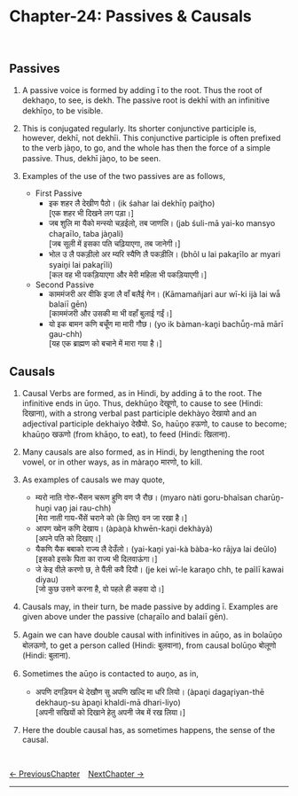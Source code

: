 # Chapter-24: Passives & Causals

<br>

## Passives

1. A passive voice is formed by adding ī to the root. Thus the root of dekhan̥o, to see, is dekh. The passive root is dekhī with an infinitive dekhīn̥o, to be visible.

2. This is conjugated regularly. Its shorter conjunctive participle is, however, dekhī, not dekhīi. This conjunctive participle is often prefixed to the verb jàn̥o, to go, and the whole has then the force of a simple passive. Thus, dekhī jàn̥o, to be seen.

3. Examples of the use of the two passives are as follows,
   - First Passive
     - इक शहर लै देखीण पैठो। (ik śahar lai dekhīn̥ pait̥ho)<br>
     [एक शहर भी दिखने लग पड़ा।]
     - जब शुलि मा यैको मन्स्यो चड़ईलो, तब जाणलि। (jab śuli-mā yai-ko mansyo char̥aīlo, taba jàn̥ali)<br>
     [जब सूली में इसका पति चढ़ियाएगा, तब जानेगी।]
     - भोल उ लै पकड़ीलो अर म्यरि स्यैणि लै पकड़ीलि। (bhōl u lai pakar̥īlo ar myari syain̥i lai pakar̥īli)<br>
     [कल वह भी पकड़ियाएगा और मेरी महिला भी पकड़ियाएगी।]
   - Second Passive
     - काममंजरी अर वीकि इजा लै वाँ बलैई गेन। (Kāmamañjari aur wī-ki ijà lai wā̃ balaiī gēn)<br>
     [काममंजरी और उसकी मा भी वहाँ बुलाई गईं।]
     - यो इक बामन कणि बचूँण मा मारी गौछ। (yo ik bàman-kan̥i bachū̃n̥-mā mārī gau-chh)<br>
     [यह एक ब्राह्मण को बचाने में मारा गया है।]

## Causals

1. Causal Verbs are formed, as in Hindi, by adding ā to the root. The infinitive ends in ūn̥o. Thus, dekhūn̥o देखूणो, to cause to see (Hindi: दिखाना), with a strong verbal past participle dekhàyo देखायो and an adjectival participle dekhaiyo देखैयो. So, haūn̥o हऊणो, to cause to become; khaūn̥o खऊणो (from khān̥o, to eat), to feed (Hindi: खिलाना).

2. Many causals are also formed, as in Hindi, by lengthening the root vowel, or in other ways, as in màran̥o मारणो, to kill.

3. As examples of causals we may quote,
   - म्यरो नाति गोरु-भैंसन चरूण हुणि वण जै रौछ। (myaro nàti goru-bhaĩsan charūn̥-hun̥i van̥ jai rau-chh)<br>
   [मेरा नाती गाय-भैंसें चराने को (के लिए) वन जा रखा है।]
   - आपण ख्वेन कणि देखाय। (àpàn̥à khwēn-kan̥i dekhàyà)<br>
   [अपने पति को दिखाए।]
   - यैकणि यैक बबाको राज्य लै देउँलो। (yai-kan̥i yai-kà bàba-ko rājya lai deũlo)<br>
   [इसको इसके पिता का राज्य भी दिलवाऊंगा।]
   - जे केइ वीले करणो छ, ते पैंली कवै दियौ। (je kei wī-le karan̥o chh, te paĩlī kawai diyau)<br>
   [जो कुछ उसने करना है, वो पहले ही कहवा दो।]

4. Causals may, in their turn, be made passive by adding ī. Examples are given above under the passive (char̥aīlo and balaiī gēn).

5. Again we can have double causal with infinitives in aūn̥o, as in bolaūn̥o बोलऊणो, to get a person called (Hindi: बुलवाना), from causal bolūn̥o बोलूणो (Hindi: बुलाना).

6. Sometimes the aūn̥o is contacted to aun̥o, as in,
   - अपणि दगड़ियन थे देखौण सु अपणि खल्दि मा धरि लियो। (àpan̥i dagar̥iyan-thē dekhaun̥-su àpan̥i khaldi-mā dhari-liyo)<br>
   [अपनी सखियों को दिखाने हेतु अपनी जेब में रख लिया।]

7. Here the double causal has, as sometimes happens, the sense of the causal.

<br>

[<- PreviousChapter](/major/23_Pluperfect.md) &ensp; [NextChapter ->](https://pages.github.com/)

---